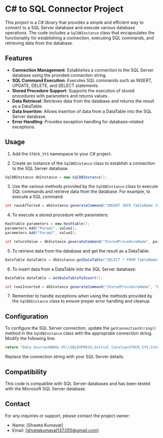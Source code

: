 # C# to SQL Connector Project

This project is a C# library that provides a simple and efficient way to connect to a SQL Server database and execute various database operations. The code includes a `SqlDBInstance` class that encapsulates the functionality for establishing a connection, executing SQL commands, and retrieving data from the database.

## Features

- **Connection Management**: Establishes a connection to the SQL Server database using the provided connection string.
- **SQL Command Execution**: Executes SQL commands such as INSERT, UPDATE, DELETE, and SELECT statements.
- **Stored Procedure Support**: Supports the execution of stored procedures with parameters and returns values.
- **Data Retrieval**: Retrieves data from the database and returns the result as a DataTable.
- **Data Insertion**: Allows insertion of data from a DataTable into the SQL Server database.
- **Error Handling**: Provides exception handling for database-related exceptions.

## Usage

1. Add the `STOCK_SYS` namespace to your C# project.

2. Create an instance of the `SqlDBInstance` class to establish a connection to the SQL Server database.

```csharp
SqlDBInstance dbInstance = new SqlDBInstance();
```

3. Use the various methods provided by the `SqlDBInstance` class to execute SQL commands and retrieve data from the database. For example, to execute a SQL command:

```csharp
int rowsAffected = dbInstance.generateCommand("INSERT INTO TableName (Column1, Column2) VALUES (@Value1, @Value2)", CommandType.Text);
```

4. To execute a stored procedure with parameters:

```csharp
Hashtable parameters = new Hashtable();
parameters.Add("Param1", value1);
parameters.Add("Param2", value2);

int returnValue = dbInstance.generateCommand("StoredProcedureName", parameters);
```

5. To retrieve data from the database and get the result as a DataTable:

```csharp
DataTable dataTable = dbInstance.getDataTable("SELECT * FROM TableName");
```

6. To insert data from a DataTable into the SQL Server database:

```csharp
DataTable dataTable = GetDataTableToInsert();

int rowsInserted = dbInstance.generateCommand("StoredProcedureName", "ParameterName", dataTable);
```

7. Remember to handle exceptions when using the methods provided by the `SqlDBInstance` class to ensure proper error handling and cleanup.

## Configuration

To configure the SQL Server connection, update the `getConnectionString()` method in the `SqlDBInstance` class with the appropriate connection string. Modify the following line:

```csharp
return "Data Source=RAHUL-PC\\SQLEXPRESS;Initial Catalog=STOCK_SYS;Integrated Security=True";
```

Replace the connection string with your SQL Server details.

## Compatibility

This code is compatible with SQL Server databases and has been tested with the Microsoft SQL Server database.

## Contact

For any inquiries or support, please contact the project owner:

- Name: [Shweta Kumavat]
- Email: [shvetakumavat137.055@gmail.com]
